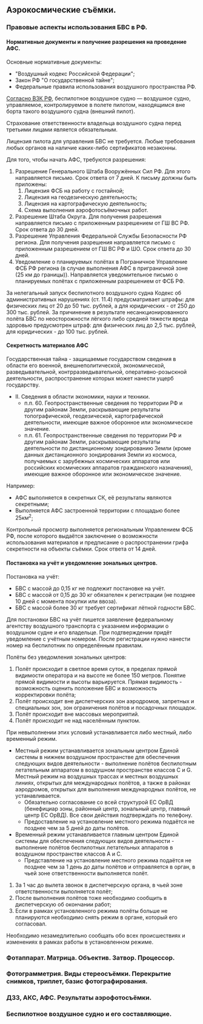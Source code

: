 ## Аэрокосмические съёмки.

### Правовые аспекты использования БВС в РФ.

#### Нормативные документы и получение разрешения на проведение АФС.

Основные нормативные документы:
- "Воздушный кодекс Российской Федерации";
- Закон РФ "О государственной тайне";
- Федеральные правила использования воздушного пространства РФ.

[Согласно ВЗК РФ](http://www.consultant.ru/document/cons_doc_LAW_13744/769b1039af2bbe0206b860c00dc12b379cc91553/), беспилотное воздушное судно — воздушное судно, управляемое, контролируемое в полете пилотом, находящимся вне борта такого воздушного судна (внешний пилот).

Страхование ответственности владельца воздушного судна перед третьими лицами является обязательным.

Лицензия пилота для управления БВС не требуется. Любые требования любых органов на наличие каких-либо сертификатов незаконны.

Для того, чтобы начать АФС, требуются разрешения:
1. Разрешение Генерального Штаба Вооружённых Сил РФ. Для этого направляется письмо. Срок ответа от 7 дней. К письму должны быть приложены:
	1. Лицензия ФСБ на работу с гостайной;
	2. Лицензия на геодезическую деятельность;
	3. Лицензия на картографическую деятельность;
	4. Схема выполнения аэрофотосъёмочных работ.
2. Разрешение Штаба Округа. Для получения разрешения направляется письмо с приложенным разрешением от ГШ ВС РФ. Срок ответа до 30 дней.
3. Разрешение Управления Федеральной Службы Безопасности РФ региона. Для получения разрешения направляется письмо с приложенным разрешением от ГШ ВС РФ и ШО. Срок ответа до 30 дней.
4. Уведомление о планируемых полётах в Пограничное Управление ФСБ РФ региона (в случае выполнения АФС в приграничной зоне (25 км до границы)). Направляется уведомительное письмо о планируемых полётах с приложенным разрешением от ФСБ РФ.

За нелегальный запуск беспилотного воздушного судна Кодекс об административных нарушениях (ст. 11.4) предусматривает штрафы: для физических лиц от 20 до 50 тыс. рублей, а для юридических - от 250 до 300 тыс. рублей. За причинение в результате несанкционированного полёта БВС по неосторожности лёгкого либо средней тяжести вреда здоровью предусмотрен штраф: для физических лиц до 2,5 тыс. рублей, для юридических - до 100 тыс. рублей.

#### Секретность материалов АФС

Государственная тайна - защищаемые государством сведения в области его военной, внешнеполитической, экономической, разведывательной, контрразведывательной, оперативно-розыскной деятельности, распространение которых может нанести ущерб государству.
- II. Сведения в области экономики, науки и техники.
	- п.п. 60. Геопространственные сведения по территории РФ и другим районам Земли, раскрывающие результаты топографической, геодезической, картографической деятельности, имеющие важное оборонное или экономическое значение.
	- п.п. 61. Геопространственные сведения по территории РФ и другим районам Земли, раскрывающие результаты деятельности по дистанционному зондированию Земли (кроме данных дистанционного зондирования Земли из космоса, получаемых с зарубежных космических аппаратов или российских космических аппаратов гражданского назначения), имеющие важное оборонное или экономическое значение.

Например:
- АФС выполняется в секретных СК, её результаты являются секретными;
- Выполняется АФС застроенной территории с площадью более $25 км^2$;

Контрольный просмотр выполняется региональным Управлением ФСБ РФ, после которого выдаётся заключение о возможности использования материалов и предписание о распространении грифа секретности на объекты съёмки. Срок ответа от 14 дней.

#### Постановка на учёт и уведомление зональных центров.

Постановка на учёт:
- БВС с массой до 0,15 кг не подлежит постановке на учёт.
- БВС с массой от 0,15 до 30 кг обязателен к регистрации (не позднее 10 дней с момента покупки или ввоза).
- БВС с массой более 30 кг требует сертификат лётной годности БВС.

Для постановки БВС на учёт пишется заявление федеральному агентству воздушного транспорта с указанием информации о воздушном судне и его владельце. При подтверждении придёт уведомление с учётным номером. После регистрации нужно нанести номер на беспилотник по определённым правилам.

Полёты без уведомления зональных центров:
1. Полёт происходит в светлое время суток, в пределах прямой видимости оператора и на высоте не более 150 метров. Понятие прямой видимости и высоты варьируется. Прямая видимость - возможность оценить положение БВС и возможность корректировки полёта;
2. Полёт происходит вне диспетчерских зон аэродромов, запретных и специальных зон, зон ограничения полётов и посадочных площадок.
3. Полёт происходит вне массовых мероприятий.
4. Полёт происходит не над населённым пунктом.

При невыполнении этих условий устанавливается либо местный, либо временный режим.
- Местный режим устанавливается зональным центром Единой системы в нижнем воздушном пространстве для обеспечения следующих видов деятельности - выполнение полётов беспилотным летательным аппаратом в воздушном пространстве классов C и G. Местный режим на воздушных трассах и местных воздушных линиях, открытых для международных полётов, а также в районах аэродромов, открытых для выполнения международных полётов, не устанавливается.
	- Обязательно согласование со всей структурой ЕС ОрВД (бенефициар зоны, районный центр, зональный центр, главный центр ЕС ОрВД). Все свои действия подтверждать по телефону.
	- Предоставление на установление местного режима подаётся не позднее чем за 5 дней до даты полётов.
- Временный режим устанавливается главным центром Единой системы для обеспечения следующих видов деятельности - выполнение полётов беспилотных летательных аппаратов в воздушном пространстве классов A и C.
	- Представление на установление местного режима подаётся не позднее чем за 1 день до даты полётов и отправляется в орган, в чьей зоне ответственности выполняется полёт.

1. За 1 час до вылета звонок в диспетчерскую органа, в чьей зоне ответственности выполняется полёт;
2. После выполнения полётов тоже необходимо сообщить в диспетчерскую об окончании работ;
3. Если в рамках установленного режима полёты больше не планируются необходимо снять режим в органе, который его согласовал.

Необходимо незамедлительно сообщать обо всех происшествиях и изменениях в рамках работы в установленном режиме.

### Фотаппарат. Матрица. Объектив. Затвор. Процессор.

### Фотограмметрия. Виды стереосъёмки. Перекрытие снимков, триплет, базис фотографирования.

### ДЗЗ, АКС, АФС. Результаты аэрофотосъёмки.

### Беспилотное воздушное судно и его составляющие.